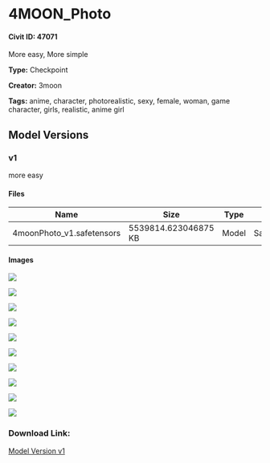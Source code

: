 # 4MOON_Photo

#### Civit ID: 47071

<p>More easy, More simple</p>

**Type:** Checkpoint

**Creator:** 3moon

**Tags:** anime, character, photorealistic, sexy, female, woman, game character, girls, realistic, anime girl

## Model Versions

### v1

<p>more easy</p>

#### Files

| Name | Size | Type | Format | Download Url | AutoV1 | AutoV2 | SHA256 | CRC32 | BLAKE3 |
| --- | --- | --- | --- | --- | --- | --- | --- | --- | --- |
| 4moonPhoto_v1.safetensors | 5539814.623046875 KB | Model | SafeTensor | https://civitai.com/api/download/models/51655 | 7B76513F | 63A2B39FDA | 63A2B39FDAB297227A76BB4FA13BD245256EB144400FCEEB62DD4FEA42CB8E1B | 4EBCEAB9 | AEFF09E4BF7E4F9D489B1F0C55A744656F04A59DA2E9A8F996B4E209B5326B6B |

#### Images

<p><img src="https://image.civitai.com/xG1nkqKTMzGDvpLrqFT7WA/120e9f6f-998c-4dcc-3ce1-f60486290400/width=450/556533.jpeg" /></p>

<p><img src="https://image.civitai.com/xG1nkqKTMzGDvpLrqFT7WA/a20b3d6a-230c-4a97-edc6-6fd674d3fa00/width=450/556534.jpeg" /></p>

<p><img src="https://image.civitai.com/xG1nkqKTMzGDvpLrqFT7WA/3f2f4efc-c27a-493d-12d9-31d4af976600/width=450/556537.jpeg" /></p>

<p><img src="https://image.civitai.com/xG1nkqKTMzGDvpLrqFT7WA/86acbd18-acc0-4623-f19f-74fd7a134a00/width=450/556538.jpeg" /></p>

<p><img src="https://image.civitai.com/xG1nkqKTMzGDvpLrqFT7WA/4f81c9ae-478d-4aa0-a673-d95d76e53c00/width=450/556545.jpeg" /></p>

<p><img src="https://image.civitai.com/xG1nkqKTMzGDvpLrqFT7WA/4cfd7c61-7d75-431f-a065-2aa71ac9db00/width=450/556531.jpeg" /></p>

<p><img src="https://image.civitai.com/xG1nkqKTMzGDvpLrqFT7WA/a717c3bf-fff8-4601-0718-eb48a851c400/width=450/556540.jpeg" /></p>

<p><img src="https://image.civitai.com/xG1nkqKTMzGDvpLrqFT7WA/93f68b70-f18f-490c-3541-359feef5cc00/width=450/556530.jpeg" /></p>

<p><img src="https://image.civitai.com/xG1nkqKTMzGDvpLrqFT7WA/67176015-d51f-4da6-c554-efd45814c500/width=450/556541.jpeg" /></p>

<p><img src="https://image.civitai.com/xG1nkqKTMzGDvpLrqFT7WA/82cf0b3d-e997-40d2-8c61-3ca75c55b900/width=450/556532.jpeg" /></p>

### Download Link:

[Model Version v1](https://civitai.com/api/download/models/51655)


